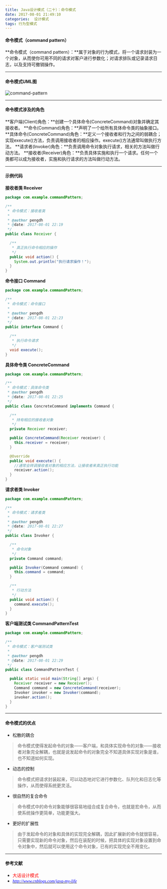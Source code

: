 ```yaml
---
title: Java设计模式（二十）：命令模式
date: 2017-08-01 21:49:10
categories:  设计模式
tags: 行为型模式
---
```

#### 命令模式（command pattern）
**命令模式（command pattern）：**属于对象的行为模式，将一个请求封装为一个对象，从而使你可用不同的请求对客户进行参数化；对请求排队或记录请求日志，以及支持可撤销操作。

----------
#### 命令模式UML图
![command-pattern](http://ojirj5wkr.bkt.clouddn.com/command-pattern.jpg)
<!-- more -->

----------
#### 命令模式涉及的角色
**客户端(Client)角色：**创建一个具体命令(ConcreteCommand)对象并确定其接收者。
**命令(Command)角色：**声明了一个给所有具体命令类的抽象接口。
**具体命令(ConcreteCommand)角色：**定义一个接收者和行为之间的弱耦合；实现execute()方法，负责调用接收者的相应操作。execute()方法通常叫做执行方法。
**请求者(Invoker)角色：**负责调用命令对象执行请求，相关的方法叫做行动方法。
**接收者(Receiver)角色：**负责具体实施和执行一个请求。任何一个类都可以成为接收者，实施和执行请求的方法叫做行动方法。

----------
#### 示例代码
**接收者类 Receiver**

``` java
package com.example.commandPattern;

/**
 * 命令模式：接收者类
 *
 * @author pengdh
 * @date: 2017-08-01 22:19
 */
public class Receiver {

  /**
   * 真正执行命令相应的操作
   */
  public void action() {
    System.out.println("执行请求操作！");
  }
}

```

**命令接口 Command**

``` java
package com.example.commandPattern;

/**
 * 命令模式：命令接口
 *
 * @author pengdh
 * @date: 2017-08-01 22:23
 */
public interface Command {

  /**
   * 执行命令请求
   */
  void execute();
}

```

**具体命令类 ConcreteCommand**

``` java
package com.example.commandPattern;

/**
 * 命令模式：具体命令类
 * @author pengdh
 * @date: 2017-08-01 22:25
 */
public class ConcreteCommand implements Command {

  /**
   * 持有相应的接收者对象
   */
  private Receiver receiver;

  public ConcreteCommand(Receiver receiver) {
    this.receiver = receiver;
  }

  @Override
  public void execute() {
    //通常会转调接收者对象的相应方法，让接收者来真正执行功能
    receiver.action();
  }
}

```

**请求者类 Invoker**

``` java
package com.example.commandPattern;

/**
 * 命令模式：请求者类
 *
 * @author pengdh
 * @date: 2017-08-01 22:27
 */
public class Invoker {

  /**
   * 命令对象
   */
  private Command command;

  public Invoker(Command command) {
    this.command = command;
  }

  /**
   * 行动方法
   */
  public void action() {
    command.execute();
  }
}

```

**客户端测试类 CommandPatternTest**

``` java
package com.example.commandPattern;

/**
 * 命令模式：客户端测试类
 *
 * @author pengdh
 * @date: 2017-08-01 22:29
 */
public class CommandPatternTest {

  public static void main(String[] args) {
    Receiver receiver = new Receiver();
    Command command = new ConcreteCommand(receiver);
    Invoker invoker = new Invoker(command);
    invoker.action();
  }
}

```

----------
#### 命令模式的优点
* 松散的耦合

> 命令模式使得发起命令的对象——客户端，和具体实现命令的对象——接收者对象完全解耦，也就是说发起命令的对象完全不知道具体实现对象是谁，也不知道如何实现。

* 动态的控制

> 命令模式把请求封装起来，可以动态地对它进行参数化、队列化和日志化等操作，从而使得系统更灵活。

* 很自然的复合命令

> 命令模式中的命令对象能够很容易地组合成复合命令，也就是宏命令，从而使系统操作更简单，功能更强大。

* 更好的扩展性

> 由于发起命令的对象和具体的实现完全解耦，因此扩展新的命令就很容易，只需要实现新的命令对象，然后在装配的时候，把具体的实现对象设置到命令对象中，然后就可以使用这个命令对象，已有的实现完全不用变化。

----------
#### 参考文献
* <span style="color:red;font-size:14px;font-family:Microsoft YaHei;">大话设计模式</span>
* [<span style="color:blue;font-size:14px;font-family:Microsoft YaHei;font-style:oblique;">http://www.cnblogs.com/java-my-life</span>](http://www.cnblogs.com/java-my-life)